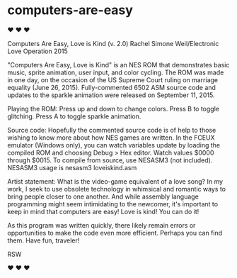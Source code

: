 # computers-are-easy

♥ ♥ ♥ 

Computers Are Easy, Love is Kind (v. 2.0) Rachel Simone Weil/Electronic Love Operation 2015

"Computers Are Easy, Love is Kind" is an NES ROM that demonstrates basic music, sprite animation, user input, and color cycling. The ROM was made in one day, on the occasion of the US Supreme Court ruling on marriage equality (June 26, 2015). Fully-commented 6502 ASM source code and updates to the sparkle animation were released on September 11, 2015.

Playing the ROM: Press up and down to change colors. Press B to toggle glitching. Press A to toggle sparkle animation.

Source code: Hopefully the commented source code is of help to those wishing to know more about how NES games are written. In the FCEUX emulator (Windows only), you can watch variables update by loading the compiled ROM and choosing Debug > Hex editor. Watch values $0000 through $0015. To compile from source, use NESASM3 (not included). NESASM3 usage is nesasm3 loveiskind.asm

Artist statement: What is the video-game equivalent of a love song? In my work, I seek to use obsolete technology in whimsical and romantic ways to bring people closer to one another. And while assembly language programming might seem intimidating to the newcomer, it's important to keep in mind that computers are easy! Love is kind! You can do it!

As this program was written quickly, there likely remain errors or opportunities to make the code even more efficient. Perhaps you can find them. Have fun, traveler! 

RSW

♥ ♥ ♥
